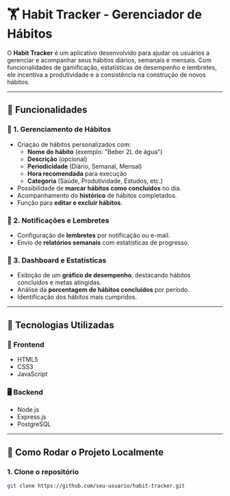 # 🏋️ **Habit Tracker - Gerenciador de Hábitos**

O **Habit Tracker** é um aplicativo desenvolvido para ajudar os usuários a gerenciar e acompanhar seus hábitos diários, semanais e mensais. Com funcionalidades de gamificação, estatísticas de desempenho e lembretes, ele incentiva a produtividade e a consistência na construção de novos hábitos.

---

## 🎯 **Funcionalidades**

### 🔹 1. Gerenciamento de Hábitos

- Criação de hábitos personalizados com:
  - **Nome do hábito** (exemplo: "Beber 2L de água")
  - **Descrição** (opcional)
  - **Periodicidade** (Diário, Semanal, Mensal)
  - **Hora recomendada** para execução
  - **Categoria** (Saúde, Produtividade, Estudos, etc.)
- Possibilidade de **marcar hábitos como concluídos** no dia.
- Acompanhamento do **histórico** de hábitos completados.
- Função para **editar e excluir hábitos**.

### 🔹 2. Notificações e Lembretes

- Configuração de **lembretes** por notificação ou e-mail.
- Envio de **relatórios semanais** com estatísticas de progresso.

### 🔹 3. Dashboard e Estatísticas

- Exibição de um **gráfico de desempenho**, destacando hábitos concluídos e metas atingidas.
- Análise da **porcentagem de hábitos concluídos** por período.
- Identificação dos hábitos mais cumpridos.

---

## 🔧 **Tecnologias Utilizadas**

### 📌 Frontend

- HTML5
- CSS3
- JavaScript

### 🖥️ Backend

- Node.js
- Express.js
- PostgreSQL

---

## 🏁 **Como Rodar o Projeto Localmente**

### 1. Clone o repositório

```bash
git clone https://github.com/seu-usuario/habit-tracker.git

```
